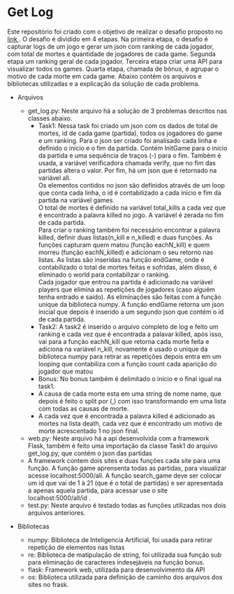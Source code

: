 # Get Log

Este repositório foi criado com o objetivo de realizar o desafio proposto no <a href="https://gist.github.com/marcoprado17/8c93cae335d81186698865a864d263ad#file-games-log-L16"> link </a>. O desafio é dividido em 4 etapas. Na primeira etapa, o desafio é capturar logs de um jogo e gerar um json com ranking de cada jogador, com total de mortes e quantidade de jogadores de cada game. Segunda etapa um ranking geral de cada jogador. Terceira etapa criar uma API para visualizar todos os games. Quarta etapa, chamada de bônus, é agrupar o motivo de cada morte em cada game. Abaixo contém os arquivos e bibliotecas utilizadas e a explicação da solução de cada problema.

- Arquivos
  - get_log.py: Neste arquivo há a solução de 3 problemas descritos nas classes abaixo.<br>
    - Task1: Nessa task foi criado um json com os dados de total de mortes, id de cada game (partida), todos os jogadores do game e um ranking. Para o json ser criado foi analisado cada linha e definido o início e o fim da partida. Contém InitGame para o início da partida e uma sequência de traços (-) para o fim. Também é usada, a variável verificadora chamada verify, que no fim das partidas altera o valor. Por fim, há um json que é retornado na variável all.<br>
      Os elementos contidos no json são definidos através de um loop que conta cada linha, o id é contabilizado a cada início e fim da partida na variável games.<br>
      O total de mortes é definido na variável total_kills a cada vez que é encontrado a palavra killed no jogo. A variável é zerada no fim de cada partida. <br>
      Para criar o ranking também foi necessário encontrar a palavra killed, definir duas listas(n_kill e n_killed) e duas funções. As funções capturam quem matou (função eachN_kill) e quem morreu (função eachN_killed) e adicionam o seu retorno nas listas. As listas são inseridas na função endGame, onde é contabilizado o total de mortes feitas e sofridas, além disso, é eliminado o world para contabilizar o ranking. <br>
      Cada jogador que entrou na partida é adicionado na variável players que elimina as repetições de jogadores (caso alguém tenha entrado e saído). As eliminações são feitas com a função unique da biblioteca numpy. A função endGame retorna um json inicial que depois é inserido a um segundo json que contém o id de cada partida.<br>
    - Task2: A task2 é inserido o arquivo completo de log e feito um ranking e cada vez que é encontrada a palavar killed, após isso, vai para a função eachN_kill que retorna cada morte feita e adiciona na variável n_kill, novamente é usado o unique da biblioteca numpy para retirar as repetições depois entra em um looping que contabiliza com a função count cada aparição do jogador que matou<br>
    - Bonus: No bonus também é delimitado o início e o final igual na task1.<br>
    - A causa de cada morte esta em uma string de nome name, que depois é feito o split por (,) com isso transformando em uma lista com todas as causas de morte. 
    - A cada vez que é encontrada a palavra killed é adicionado as mortes na lista death, cada vez que é encontrado um motivo de morte acrescentado 1 no json final. 
  - web.py: Neste arquivo há a api desenvolvida com a framework Flask, também é feito uma importação da classe Task1 do arquivo get_log.py, que contém o json das partidas<br>
  - A framework contem dois sites e duas funções cada site para uma função. A função game aprensenta todas as partidas, para visualizar acesse localhost:5000/all. A função search_game deve ser colocar um id que vai de 1 à 21 (que é o total de partidas) e ser apresentada a apenas aquela partida, para acessar use o site localhost:5000/all/id .
  - test.py: Neste arquivo é testado todas as funções utilizadas nos dois arquivos anteriores.
  
- Bibliotecas
  - numpy: Biblioteca de Inteligencia Artificial, foi usada para retirar repetição de elementos nas listas
  - re: Biblioteca de matipulação de string, foi utilizada sua função sub para eliminação de caracteres indesejáveis na função bonus.
  - flask: Framework web, utilizada para desenvolvimento da API
  - os: Biblioteca utilizada para definição de caminho dos arquivos dos sites no frask.
